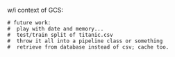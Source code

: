 w/i context of GCS:

    # future work:
    #  play with date and memory...
    #  test/train split of titanic.csv
    #  throw it all into a pipeline class or something
    #  retrieve from database instead of csv; cache too.